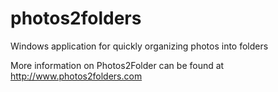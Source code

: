 # photos2folders
Windows application for quickly organizing photos into folders

More information on Photos2Folder can be found at http://www.photos2folders.com
